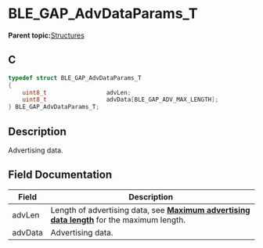 # BLE\_GAP\_AdvDataParams\_T

**Parent topic:**[Structures](GUID-A15AC144-CD72-427A-B096-33FC1E7FEA88.md)

## C

```c
typedef struct BLE_GAP_AdvDataParams_T
{
    uint8_t                 advLen;
    uint8_t                 advData[BLE_GAP_ADV_MAX_LENGTH];
} BLE_GAP_AdvDataParams_T;
```

## Description

Advertising data.

## Field Documentation

|Field|Description|
|-----|-----------|
|advLen|Length of advertising data, see **[Maximum advertising data length](GUID-DFB32A56-F63A-4CFD-8C40-41C7F7D6E244.md)** for the maximum length.|
|advData|Advertising data.|

